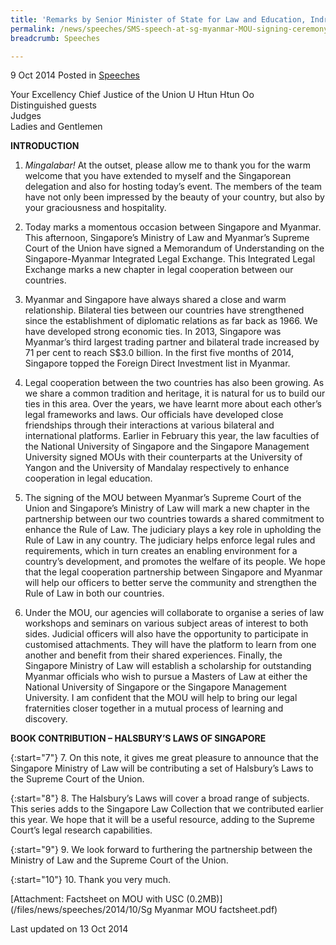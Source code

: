 ```yaml
---
title: 'Remarks by Senior Minister of State for Law and Education, Indranee Rajah, at the signing ceremony of the Memorandum of Understanding between the Ministry of Law and Myanmar''s Supreme Court of the Union'
permalink: /news/speeches/SMS-speech-at-sg-myanmar-MOU-signing-ceremony
breadcrumb: Speeches

---
```




9 Oct 2014 Posted in [Speeches](/news/speeches)

Your Excellency Chief Justice of the Union U Htun Htun Oo  
Distinguished guests  
Judges  
Ladies and Gentlemen  


**INTRODUCTION**


1. *Mingalabar!* At the outset, please allow me to thank you for the warm welcome that you have extended to myself and the Singaporean delegation and also for hosting today’s event. The members of the team have not only been impressed by the beauty of your country, but also by your graciousness and hospitality.  


2. Today marks a momentous occasion between Singapore and Myanmar. This afternoon, Singapore’s Ministry of Law and Myanmar’s Supreme Court of the Union have signed a Memorandum of Understanding on the Singapore-Myanmar Integrated Legal Exchange. This Integrated Legal Exchange marks a new chapter in legal cooperation between our countries.


3. Myanmar and Singapore have always shared a close and warm relationship. Bilateral ties between our countries have strengthened since the establishment of diplomatic relations as far back as 1966.  We have developed strong economic ties.  In 2013, Singapore was Myanmar’s third largest trading partner and bilateral trade increased by 71 per cent to reach S$3.0 billion. In the first five months of 2014, Singapore topped the Foreign Direct Investment list in Myanmar.


4. Legal cooperation between the two countries has also been growing. As we share a common tradition and heritage, it is natural for us to build our ties in this area. Over the years, we have learnt more about each other’s legal frameworks and laws.  Our officials have developed close friendships through their interactions at various bilateral and international platforms.  Earlier in February this year, the law faculties of the National University of Singapore and the Singapore Management University signed MOUs with their counterparts at the University of Yangon and the University of Mandalay respectively to enhance cooperation in legal education.


5. The signing of the MOU between Myanmar’s Supreme Court of the Union and Singapore’s Ministry of Law will mark a new chapter in the partnership between our two countries towards a shared commitment to enhance the Rule of Law.  The judiciary plays a key role in upholding the Rule of Law in any country.  The judiciary helps enforce legal rules and requirements, which in turn creates an enabling environment for a country’s development, and promotes the welfare of its people.  We hope that the legal cooperation partnership between Singapore and Myanmar will help our officers to better serve the community and strengthen the Rule of Law in both our countries.


6. Under the MOU, our agencies will collaborate to organise a series of law workshops and seminars on various subject areas of interest to both sides.  Judicial officers will also have the opportunity to participate in customised attachments.  They will have the platform to learn from one another and benefit from their shared experiences.  Finally, the Singapore Ministry of Law will establish a scholarship for outstanding Myanmar officials who wish to pursue a Masters of Law at either the National University of Singapore or the Singapore Management University.  I am confident that the MOU will help to bring our legal fraternities closer together in a mutual process of learning and discovery.  

**BOOK CONTRIBUTION – HALSBURY’S LAWS OF SINGAPORE**

{:start="7"}
7. On this note, it gives me great pleasure to announce that the Singapore Ministry of Law will be contributing a set of Halsbury’s Laws to the Supreme Court of the Union.  

{:start="8"}
8. The Halsbury’s Laws will cover a broad range of subjects. This series adds to the Singapore Law Collection that we contributed earlier this year.  We hope that it will be a useful resource, adding to the Supreme Court’s legal research capabilities.  

{:start="9"}
9. We look forward to furthering the partnership between the Ministry of Law and the Supreme Court of the Union.

{:start="10"}
10. Thank you very much.  

[Attachment: Factsheet on MOU with USC (0.2MB)](/files/news/speeches/2014/10/Sg Myanmar MOU factsheet.pdf)


<p class="right-side-updated">Last updated on 13 Oct 2014</p>

